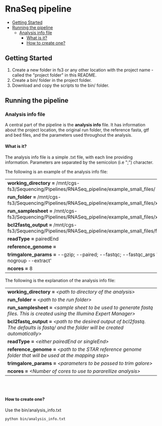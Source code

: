 RnaSeq pipeline
================

-   [Getting Started](#getting-started)
-   [Running the pipeline](#running-the-pipeline)
    -   [Analysis info file](#analysis-info-file)
        -   [What is it?](#what-is-it)
        -   [How to create one?](#how-to-create-one)

Getting Started
---------------

1.  Create a new folder in fs3 or any other location with the project name - called the "project folder" in this README.
2.  Create a bin/ folder in the project folder.
3.  Download and copy the scripts to the bin/ folder.

Running the pipeline
--------------------

### Analysis info file

A central part of the pipeline is the **analysis info** file. It has information about the project location, the original run folder, the reference fasta, gtf and bed files, and the parameters used throughout the analysis.

#### What is it?

The analysis info file is a simple .txt file, with each line providing information. Parameters are separated by the semicolon (i.e ";") character.

The following is an example of the analysis info file:

|                                                                                                         |
|:--------------------------------------------------------------------------------------------------------|
| **working\_directory =** /mnt/cgs-fs3/Sequencing/Pipelines/RNASeq\_pipeline/example\_small\_files/      |
| **run\_folder =** /mnt/cgs-fs3/Sequencing/Pipelines/RNASeq\_pipeline/example\_small\_files/xxx          |
| **run\_samplesheet =** /mnt/cgs-fs3/Sequencing/Pipelines/RNASeq\_pipeline/example\_small\_files/xxx     |
| **bcl2fastq\_output =** /mnt/cgs-fs3/Sequencing/Pipelines/RNASeq\_pipeline/example\_small\_files/fastq/ |
| **readType =** pairedEnd                                                                                |
| **reference\_genome =**                                                                                 |
| **trimgalore\_params =** --gzip; --paired; --fastqc; --fastqc\_args '--nogroup --extract'               |
| **ncores =** 8                                                                                          |

The following is the explanation of the analysis info file:

|                                                                                                                                                |
|:-----------------------------------------------------------------------------------------------------------------------------------------------|
| **working\_directory =** *&lt;path to directory of the analysis&gt;*                                                                           |
| **run\_folder =** *&lt;path to the run folder&gt;*                                                                                             |
| **run\_samplesheet =** *&lt;sample sheet to be used to generate fastq files. This is created using the Illumina Expert Manager&gt;*            |
| **bcl2fastq\_output =** *&lt;path to the desired output of bcl2fastq. The defaults is fastq/ and the folder will be created automatically&gt;* |
| **readType =** *&lt;either pairedEnd or singleEnd&gt;*                                                                                         |
| **reference\_genome =** *&lt;path to the STAR reference genome folder that will be used at the mapping step&gt;*                               |
| **trimgalore\_params =** *&lt;parameters to be passed to trim galore&gt;*                                                                      |
| **ncores =** *&lt;Number of cores to use to pararellize analysis&gt;*                                                                          |

<br><br>

#### How to create one?

Use the bin/analysis\_info.txt

``` bash
python bin/analysis_info.txt
```
